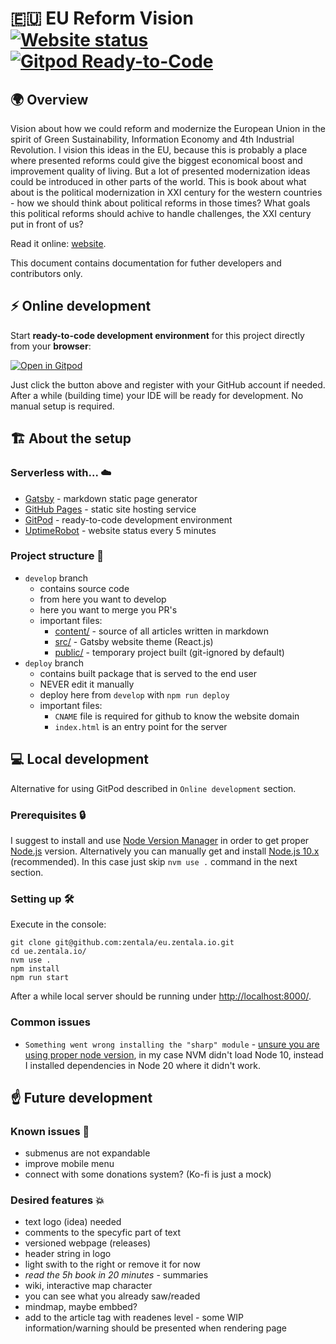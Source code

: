 

# 🇪🇺 EU Reform Vision [![Website status](https://img.shields.io/uptimerobot/status/m787025974-4e422831aded279b03c05d57)](https://stats.uptimerobot.com/rB392tAOkQ) [![Gitpod Ready-to-Code](https://img.shields.io/badge/Gitpod-ready--to--code-blue?logo=gitpod)](https://gitpod.io/#https://github.com/zentala/eu.zentala.io)
## 🌍 Overview
Vision about how we could reform and modernize the European Union in the spirit of Green Sustainability, Information Economy and 4th Industrial Revolution. I vision this ideas in the EU, because this is probably a place where presented reforms could give the biggest economical boost and improvement quality of living. But a lot of presented modernization ideas could be introduced in other parts of the world. This is book about what about is the political modernization in XXI century for the western countries - how we should think about political reforms in those times? What goals this political reforms should achive to handle challenges, the XXI century put in front of us? 

Read it online: [website](https://eu.zentala.io/). 

This document contains documentation for futher developers and contributors only.


## ⚡️ Online development
Start __ready-to-code development environment__ for this project directly from your __browser__:

[![Open in Gitpod](https://gitpod.io/button/open-in-gitpod.svg)](https://gitpod.io/#https://github.com/...)

Just click the button above and register with your GitHub account if needed. After a while (building time) your IDE will be ready for development. No manual setup is required.


## 🏗  About the setup

### Serverless with... ☁️
* [Gatsby](https://www.gatsbyjs.org) - markdown static page generator
* [GitHub Pages](https://pages.github.com/) - static site hosting service
* [GitPod](https://gitpod.com/) - ready-to-code development environment
* [UptimeRobot](https://uptimerobot.com/) - website status every 5 minutes

### Project structure 🌳
* `develop` branch
  * contains source code
  * from here you want to develop
  * here you want to merge you PR's
  * important files:
    * [content/](content/) - source of all articles written in markdown
    * [src/](src/) - Gatsby website theme (React.js)
    * [public/](public/) - temporary project built (git-ignored by default)
* `deploy` branch
  * contains built package that is served to the end user
  * NEVER edit it manually
  * deploy here from `develop` with `npm run deploy`
  * important files:
    * `CNAME` file is required for github to know the website domain
    * `index.html` is an entry point for the server


## 💻 Local development
Alternative for using GitPod described in `Online development` section.

### Prerequisites 🔒
I suggest to install and use [Node Version Manager](https://github.com/nvm-sh/nvm) in order to get proper [Node.js](https://nodejs.org/en/) version. Alternatively you can manually get and install [Node.js 10.x](https://nodejs.org/en/download/) (recommended). In this case just skip `nvm use .` command in the next section.

### Setting up 🛠️
Execute in the console:
``` console
git clone git@github.com:zentala/eu.zentala.io.git
cd ue.zentala.io/
nvm use .
npm install
npm run start
```

After a while local server should be running under [http://localhost:8000/](http://localhost:8000/).

### Common issues
* `Something went wrong installing the "sharp" module` - [unsure you are using proper node version](https://techstacker.com/gatsby-something-went-wrong-installing-sharp-module-fix/), in my case NVM didn't load Node 10, instead I installed dependencies in Node 20 where it didn't work.

## ☝ Future development

### Known issues 💩
* submenus are not expandable
* improve mobile menu
* connect with some donations system? (Ko-fi is just a mock)

### Desired features 💥
* text logo (idea) needed
* comments to the specyfic part of text
* versioned webpage (releases)
* header string in logo
* light swith to the right or remove it for now
* _read the 5h book in 20 minutes_ - summaries
* wiki, interactive map character
* you can see what you already saw/readed
* mindmap, maybe embbed?
* add to the article tag with readenes level - some WIP information/warning should be presented when rendering page